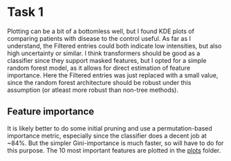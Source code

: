 # Task 1
Plotting can be a bit of a bottomless well, but I found KDE plots of comparing patients with disease to the control useful.
As far as I understand, the Filtered entries could both indicate low intensities, but also high uncertainty or similar.
I think transformers should be good as a classifier since they support masked features, but I opted for a simple random forest model, as it allows for direct estimation of feature importance.
Here the Filtered entries was just replaced with a small value, since the random forest architecture should be robust under this assumption (or atleast more robust than non-tree methods).

## Feature importance
It is likely better to do some initial pruning and use a permutation-based importance metric, especially since the classifier does a decent job at ~84%.
But the simpler Gini-importance is much faster, so will have to do for this purpose.
The 10 most important features are plotted in the [plots](./plots) folder.
